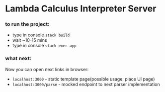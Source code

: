 # Lambda Calculus Interpreter Server

### to run the project:
 - type in console `stack build`
 - wait ~10-15 mins
 - type in console `stack exec app`
### what next:
 Now you can open next links in browser:
 - `localhost:3000` - static template page(possible usage: place UI page)
 - `localhost:3000/parse` - mocked endpoint to next parser implementation
